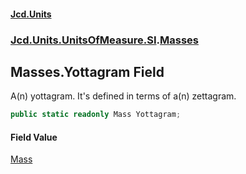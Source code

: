#### [Jcd.Units](index.md 'index')
### [Jcd.Units.UnitsOfMeasure.SI](Jcd.Units.UnitsOfMeasure.SI.md 'Jcd.Units.UnitsOfMeasure.SI').[Masses](Jcd.Units.UnitsOfMeasure.SI.Masses.md 'Jcd.Units.UnitsOfMeasure.SI.Masses')

## Masses.Yottagram Field

A(n) yottagram. It's defined in terms of a(n) zettagram.

```csharp
public static readonly Mass Yottagram;
```

#### Field Value
[Mass](Jcd.Units.UnitTypes.Mass.md 'Jcd.Units.UnitTypes.Mass')